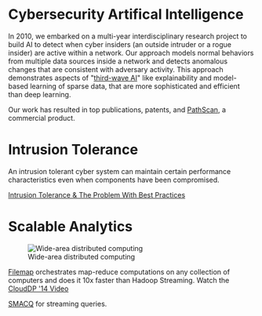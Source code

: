 # Cybersecurity Artifical Intelligence

In 2010, we embarked on a multi-year interdisciplinary research project to build AI to detect when cyber insiders (an outside intruder or a rogue insider) are active within a network.
Our approach models normal behaviors from multiple data sources inside a network and detects anomalous changes that are consistent with adversary activity.   This approach demonstrates  aspects of "[third-wave AI](https://www.youtube.com/watch?v=-O01G3tSYpU)" like explainability and model-based learning of sparse data,  that are more sophisticated and efficient than deep learning.

Our work has resulted in top publications, patents, and [PathScan](http://www.ey.com/gl/en/services/advisory/ey-los-alamos-national-laboratory---pathscan), a commercial product.

# Intrusion Tolerance

An intrusion tolerant cyber system can maintain certain performance characteristics even when components have been compromised. 

[Intrusion Tolerance & The Problem With Best Practices](https://drive.google.com/file/d/1b1WOWxBtCcmk_N_KQ0FwoaYG-I-fvu0W)

# Scalable Analytics
<figure>
    <img src="https://raw.githubusercontent.com/wiki/mfisk/filemap/images/WANCloud.png" alt="Wide-area distributed computing"  />
    <figcaption>Wide-area distributed computing</figcaption>
</figure>

[Filemap](/filemap) orchestrates map-reduce computations on any collection of computers and does it 10x faster than Hadoop Streaming.  Watch the [CloudDP '14 Video](https://www.youtube.com/watch?v=bewEtDupC10)


<div style="clear:right" />

[SMACQ](/smacq) for streaming queries.


